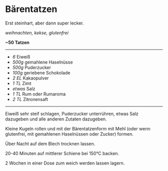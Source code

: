 # Bärentatzen

Erst steinhart, aber dann super lecker.

*weihnachten, kekse, glutenfrei*

**~50 Tatzen**

---

- *6* Eiweiß
- *500g* gemahlene Haselnüsse
- *500g* Puderzucker
- *100g* geriebene Schokolade
- *2 EL* Kakaopulver
- *1 TL* Zimt
- *etwas* Salz
- *1 TL* Rum oder Rumaroma
- *2 TL* Zitronensaft
---

Eiweiß sehr steif schlagen, Puderzucker unterrühren, etwas Salz dazugeben und alle anderen Zutaten dazugeben.

Kleine Kugeln rollen und mit der Bärentatzenform mit Mehl (oder wenn glutenfrei, mit gemahlenen Haselnüssen oder Zucker) formen.

Über Nacht auf dem Blech trocknen lassen.

20-40 Minuten auf mittlerer Schiene bei 150°C backen.

2 Wochen in einer Dose zum weich werden lassen lagern.
